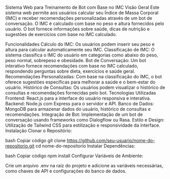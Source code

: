 Sistema Web para Treinamento de Bot com Base no IMC
Visão Geral
Este sistema web permite aos usuários calcular seu Índice de Massa Corporal (IMC) e receber recomendações personalizadas através de um bot de conversação. O IMC é calculado com base no peso e altura fornecidos pelo usuário. O bot fornece informações sobre saúde, dicas de nutrição e sugestões de exercícios com base no IMC calculado.

Funcionalidades
Cálculo do IMC: Os usuários podem inserir seu peso e altura para calcular automaticamente seu IMC.
Classificação de IMC: O sistema classifica o IMC do usuário em categorias como abaixo do peso, peso normal, sobrepeso e obesidade.
Bot de Conversação: Um bot interativo fornece recomendações com base no IMC calculado, respondendo perguntas sobre dieta, exercícios e saúde geral.
Recomendações Personalizadas: Com base na classificação do IMC, o bot oferece sugestões específicas para melhorar a saúde e o bem-estar do usuário.
Histórico de Consultas: Os usuários podem visualizar o histórico de consultas e recomendações fornecidas pelo bot.
Tecnologias Utilizadas
Frontend: React.js para a interface do usuário responsiva e interativa.
Backend: Node.js com Express para o servidor e API.
Banco de Dados: MongoDB para armazenar dados do usuário, histórico de consultas e recomendações.
Integração de Bot: Implementação de um bot de conversação usando frameworks como Dialogflow ou Rasa.
Estilo e Design: Utilização de Tailwind CSS para estilização e responsividade da interface.
Instalação
Clonar o Repositório:

bash
Copiar código
git clone https://github.com/seu-usuario/nome-do-repositorio.git
cd nome-do-repositorio
Instalar Dependências:

bash
Copiar código
npm install
Configurar Variáveis de Ambiente:

Crie um arquivo .env na raiz do projeto e adicione as variáveis necessárias, como chaves de API e configurações do banco de dados.
